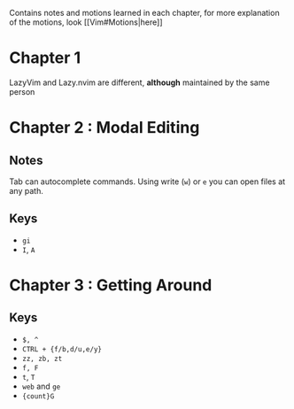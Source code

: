 Contains notes and motions learned in each chapter, for more explanation of the motions, look [[Vim#Motions|here]]
# Chapter 1
LazyVim and Lazy.nvim are different, **although** maintained by the same person
# Chapter 2 : Modal Editing
## Notes
Tab can autocomplete commands. Using write (`w`) or `e` you can open files at any path. 
## Keys
- `gi`
- `I`, `A` 

# Chapter 3 : Getting Around
## Keys
- `$, ^`
- `CTRL + {f/b,d/u,e/y}`
- `zz, zb, zt`
- `f, F`
- `t`, `T`
- `web` and `ge` 
- `{count}G`